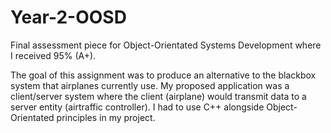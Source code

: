 # Year-2-OOSD
Final assessment piece for Object-Orientated Systems Development where I received 95% (A+).

The goal of this assignment was to produce an alternative to the blackbox system that airplanes currently use. My proposed application was a client/server system where the client (airplane) would transmit data to a server entity (airtraffic controller). I had to use C++ alongside Object-Orientated principles in my project.
